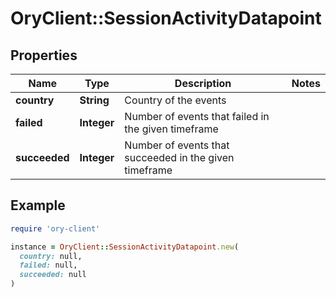 # OryClient::SessionActivityDatapoint

## Properties

| Name | Type | Description | Notes |
| ---- | ---- | ----------- | ----- |
| **country** | **String** | Country of the events |  |
| **failed** | **Integer** | Number of events that failed in the given timeframe |  |
| **succeeded** | **Integer** | Number of events that succeeded in the given timeframe |  |

## Example

```ruby
require 'ory-client'

instance = OryClient::SessionActivityDatapoint.new(
  country: null,
  failed: null,
  succeeded: null
)
```

